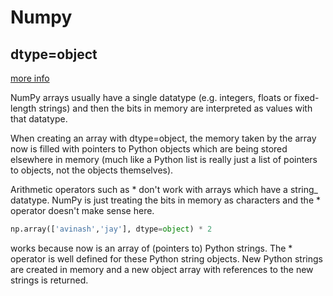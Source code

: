 # Numpy

## dtype=object
[more info](https://stackoverflow.com/questions/29877508/what-does-dtype-object-mean-while-creating-a-numpy-array)

NumPy arrays usually have a single datatype (e.g. integers, floats or fixed-length strings) and then 
the bits in memory are interpreted as values with that datatype.

When creating an array with dtype=object, the memory taken by the array now is filled with pointers to Python objects 
which are being stored elsewhere in memory (much like a Python list is really just a list of pointers to objects, not the objects themselves).

Arithmetic operators such as * don't work with arrays which have a string_ datatype. 
NumPy is just treating the bits in memory as characters and the * operator doesn't make sense here.

```python
np.array(['avinash','jay'], dtype=object) * 2
```

works because now is an array of (pointers to) Python strings. The * operator is well defined for these Python string objects. 
New Python strings are created in memory and a new object array with references to the new strings is returned.

